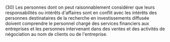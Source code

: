 (30) Les personnes dont on peut raisonnablement considérer que leurs responsabilités ou intérêts d'affaires sont en conflit avec les intérêts des personnes destinataires de la recherche en investissements diffusée doivent comprendre le personnel chargé des services financiers aux entreprises et les personnes intervenant dans des ventes et des activités de négociation au nom de clients ou de l'entreprise.